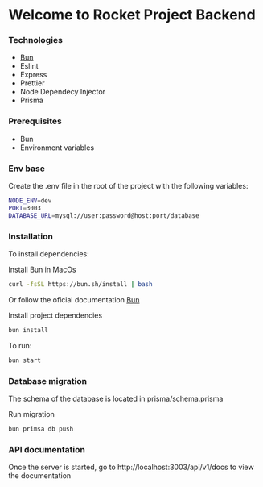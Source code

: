 # Welcome to Rocket Project Backend

### Technologies

- [Bun](https://bun.sh/)
- Eslint
- Express
- Prettier
- Node Dependecy Injector
- Prisma

### Prerequisites

- Bun
- Environment variables

### Env base

Create the .env file in the root of the project with the following variables:

```bash
NODE_ENV=dev
PORT=3003
DATABASE_URL=mysql://user:password@host:port/database
```

### Installation

To install dependencies:

Install Bun in MacOs

```bash
curl -fsSL https://bun.sh/install | bash
```

Or follow the oficial documentation [Bun](https://bun.sh/docs/installation)

Install project dependencies

```bash
bun install
```

To run:

```bash
bun start
```

### Database migration

The schema of the database is located in prisma/schema.prisma

Run migration

```bash
bun primsa db push
```

### API documentation

Once the server is started, go to http://localhost:3003/api/v1/docs to view the documentation
